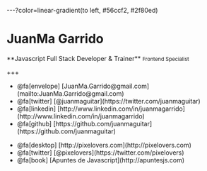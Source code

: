 ---?color=linear-gradient(to left, #56ccf2, #2f80ed)

<h1>JuanMa Garrido</h1>
<div class="about-me">
  **Javascript Full Stack Developer & Trainer**
  <small>Frontend Specialist</small> 
</div> 

+++

<ul class="personal">
  <li>@fa[envelope] [JuanMa.Garrido@gmail.com](mailto:JuanMa.Garrido@gmail.com)</li>
  <li>@fa[twitter] [@juanmaguitar](https://twitter.com/juanmaguitar)</li>
  <li>@fa[linkedin] [http://www.linkedin.com/in/juanmagarrido](http://www.linkedin.com/in/juanmagarrido)</li>
  <li>@fa[github] [https://github.com/juanmaguitar](https://github.com/juanmaguitar)</li>
</ul>

<ul class="projects">
  <li>@fa[desktop] [http://pixelovers.com](http://pixelovers.com)</li>
  <li>@fa[twitter] [@pixelovers](https://twitter.com/pixelovers)</li>
  <li>@fa[book] [Apuntes de Javascript](http://apuntesjs.com)</li>
</ul>
